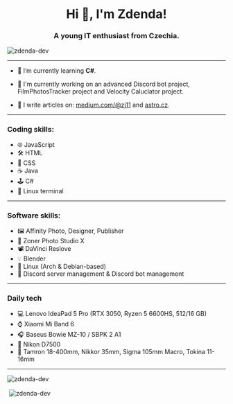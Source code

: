 <h1 align="center">Hi 👋, I'm Zdenda!</h1>
<h3 align="center">A young IT enthusiast from Czechia.</h3>

<p align="left"> <img src="https://komarev.com/ghpvc/?username=zdenda-dev&label=Profile%20views&color=0e75b6&style=flat" alt="zdenda-dev" /> </p>

<hr>

- 🌱 I’m currently learning **C#**.

- 🤖 I'm currently working on an advanced Discord bot project, FilmPhotosTracker project and Velocity Caluclator project.

- 📝 I write articles on: [medium.com/@zj11](medium.com/@zj11) and [astro.cz](astro.cz).

<hr>

<h3>Coding skills:</h3>

- 🌐 JavaScript
- 🛠️ HTML
- 🎨 CSS
- ☕ Java
- 🕹️ C#
- 🐧 Linux terminal

<hr>

<h3>Software skills:</h3>

- 🖼️ Affinity Photo, Designer, Publisher
- 📸 Zoner Photo Studio X
- 📽️ DaVinci Reslove
- 💡 Blender
- 🐧 Linux (Arch & Debian-based)
- 📡 Discord server management & Discord bot management

<hr>

<h3>Daily tech</h3>

- 💻 Lenovo IdeaPad 5 Pro (RTX 3050, Ryzen 5 6600HS, 512/16 GB)
- ⌚ Xiaomi Mi Band 6
- 🎧 Baseus Bowie MZ-10 / SBPK 2 A1
- 📸 Nikon D7500
- 🔭 Tamron 18-400mm, Nikkor 35mm, Sigma 105mm Macro, Tokina 11-16mm

<hr>

<p><img align="left" src="https://github-readme-stats.vercel.app/api/top-langs?username=zdenda-dev&show_icons=true&locale=en&layout=compact" alt="zdenda-dev" /></p>

<br>

<p>&nbsp;<img align="center" src="https://github-readme-stats.vercel.app/api?username=zdenda-dev&show_icons=true&locale=en" alt="zdenda-dev" /></p>


<!---
zdenda-dev/zdenda-dev is a ✨ special ✨ repository because its `README.md` (this file) appears on your GitHub profile.
You can click the Preview link to take a look at your changes.
--->
